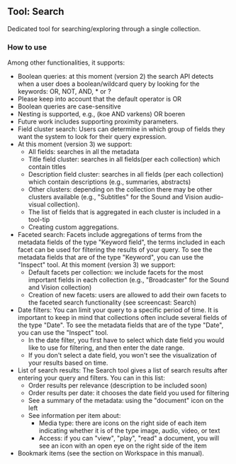 Tool: Search
---

Dedicated tool for searching/exploring through a single collection. 

### How to use

Among other functionalities, it supports:

- Boolean queries: at this moment (version 2) the search API detects when a user does a boolean/wildcard query by looking for the keywords: OR, NOT, AND, * or ?
- Please keep into account that the default operator is OR
- Boolean queries are case-sensitive
- Nesting is supported, e.g., (koe AND varkens) OR boeren
- Future work includes supporting proximity parameters.
- Field cluster search: Users can determine in which group of fields they want the system to look for their query expression.
- At this moment (version 3) we support:
  - All fields: searches in all the metadata
  - Title field cluster: searches in all fields(per each collection) which contain titles 
  - Description field cluster: searches in all fields (per each collection) which contain descriptions (e.g., summaries, abstracts)
  - Other clusters: depending on the collection there may be other clusters available (e.g., "Subtitles" for the Sound and Vision audio-visual collection). 
  - The list of fields that is aggregated in each cluster is included in a tool-tip
  - Creating custom aggregations.
- Faceted search: Facets include aggregations of terms from the metadata fields of the type "Keyword field", the terms included in each facet can be used for filtering the results of your query. To see the metadata fields that are of the type "Keyword", you can use the "Inspect" tool. At this moment (version 3) we support:
  - Default facets per collection: we include facets for the most important fields in each collection (e.g., "Broadcaster" for the Sound and Vision collection)
  - Creation of new facets: users are allowed to add their own facets to the faceted search functionality (see screencast: Search)
- Date filters: You can limit your query to a specific period of time. It is important to keep in mind that collections often include several fields of the type "Date". To see the metadata fields that are of the type "Date", you can use the "Inspect" tool.
  - In the date filter, you first have to select which date field you would like to use for filtering, and then enter the date range.
  - If you don't select a date field, you won't see the visualization of your results based on time.
- List of search results: The Search tool gives a list of search results after entering your query and filters. You can in this list:
  - Order results per relevance (description to be included soon)
  - Order results per date: it chooses the date field you used for filtering
  - See a summary of the metadata: using the "document" icon on the left
  - See information per item about:
    - Media type: there are icons on the right side of each item indicating whether it is of the type image, audio, video, or text
    - Access: if you can "view", "play", "read" a document, you will see an icon with an open eye on the right side of the item
- Bookmark items (see the section on Workspace in this manual).